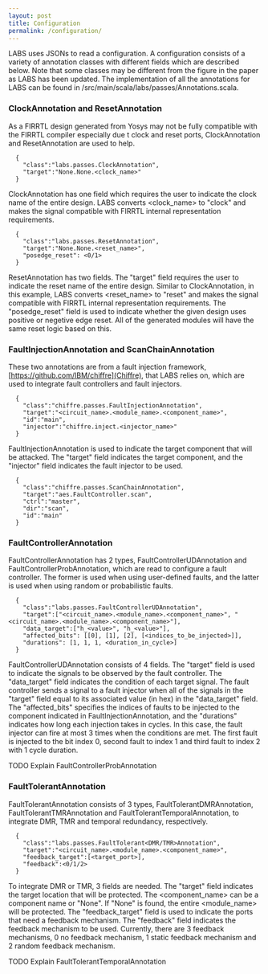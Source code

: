 ```yaml
---
layout: post
title: Configuration
permalink: /configuration/
---
```

LABS uses JSONs to read a configuration. A configuration consists of a variety of annotation classes with different fields which are described below. Note that some classes may be different from the figure in the paper as LABS has been updated. The implementation of all the annotations for LABS can be found in /src/main/scala/labs/passes/Annotations.scala.

### ClockAnnotation and ResetAnnotation
As a FIRRTL design generated from Yosys may not be fully compatible with the FIRRTL compiler especially due t clock and reset ports, ClockAnnotation and ResetAnnotation are used to help.

```code5
  {
    "class":"labs.passes.ClockAnnotation",
    "target":"None.None.<clock_name>"
  }
```

ClockAnnotation has one field which requires the user to indicate the clock name of the entire design. LABS converts <clock\_name> to "clock" and makes the signal compatible with FIRRTL internal representation requirements.

```code6
  {
    "class":"labs.passes.ResetAnnotation",
    "target":"None.None.<reset_name>",
    "posedge_reset": <0/1>
  }
```

ResetAnnotation has two fields. The "target" field requires the user to indicate the reset name of the entire design. Similar to ClockAnnotation, in this example, LABS converts <reset\_name> to "reset" and makes the signal compatible with FIRRTL internal representation requirements. The "posedge\_reset" field is used to indicate whether the given design uses positive or negetive edge reset. All of the generated modules will have the same reset logic based on this.

### FaultInjectionAnnotation and ScanChainAnnotation
These two annotations are from a fault injection framework, [https://github.com/IBM/chiffre](Chiffre), that LABS relies on, which are used to integrate fault controllers and fault injectors.

```code7
  {
    "class":"chiffre.passes.FaultInjectionAnnotation",
    "target":"<circuit_name>.<module_name>.<component_name>",
    "id":"main",
    "injector":"chiffre.inject.<injector_name>"
  }
```

FaultInjectionAnnotation is used to indicate the target component that will be attacked. The "target" field indicates the target component, and the "injector" field indicates the fault injector to be used.

```code8
  {
    "class":"chiffre.passes.ScanChainAnnotation",
    "target":"aes.FaultController.scan",
    "ctrl":"master",
    "dir":"scan",
    "id":"main"
  }
```

### FaultControllerAnnotation
FaultControllerAnnotation has 2 types, FaultControllerUDAnnotation and FaultControllerProbAnnotation, which are read to configure a fault controller. The former is used when using user-defined faults, and the latter is used when using random or probabilistic faults.

```code9
  {
    "class":"labs.passes.FaultControllerUDAnnotation",
    "target":["<circuit_name>.<module_name>.<component_name>", "<circuit_name>.<module_name>.<component_name>"],
    "data_target":["h_<value>", "h_<value>"],
    "affected_bits": [[0], [1], [2], [<indices_to_be_injected>]],
    "durations": [1, 1, 1, <duration_in_cycle>]
  }
```

FaultControllerUDAnnotation consists of 4 fields. The "target" field is used to indicate the signals to be observed by the fault controller. The "data\_target" field indicates the condition of each target signal. The fault controller sends a signal to a fault injector when all of the signals in the "target" field equal to its associated value (in hex) in the "data\_target" field. The "affected\_bits" specifies the indices of faults to be injected to the component indicated in FaultInjectionAnnotation, and the "durations" indicates how long each injection takes in cycles. In this case, the fault injector can fire at most 3 times when the conditions are met. The first fault is injected to the bit index 0, second fault to index 1 and third fault to index 2 with 1 cycle duration.

TODO Explain FaultControllerProbAnnotation

### FaultTolerantAnnotation
FaultTolerantAnnotation consists of 3 types, FaultTolerantDMRAnnotation, FaultTolerantTMRAnnotation and FaultTolerantTemporalAnnotation, to integrate DMR, TMR and temporal redundancy, respectively.

```code10
  {
    "class":"labs.passes.FaultTolerant<DMR/TMR>Annotation",
    "target":"<circuit_name>.<module_name>.<component_name>",
    "feedback_target":[<target_port>],
    "feedback":<0/1/2>
  }
```

To integrate DMR or TMR, 3 fields are needed. The "target" field indicates the target location that will be protected. The <component\_name> can be a component name or "None". If "None" is found, the entire <module\_name> will be protected. The "feedback\_target" field is used to indicate the ports that need a feedback mechanism. The "feedback" field indicates the feedback mechanism to be used. Currently, there are 3 feedback mechanisms, 0 no feedback mechanism, 1 static feedback mechanism and 2 random feedback mechanism.

TODO Explain FaultTolerantTemporalAnnotation

<link href="https://maxcdn.bootstrapcdn.com/bootstrap/3.3.7/css/bootstrap.min.css" rel="stylesheet">
<script src="https://ajax.googleapis.com/ajax/libs/jquery/3.1.1/jquery.min.js"></script>
<script src="https://maxcdn.bootstrapcdn.com/bootstrap/3.3.7/js/bootstrap.min.js"></script>
